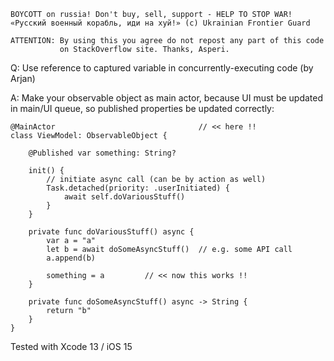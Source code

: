 ```
BOYCOTT on russia! Don't buy, sell, support - HELP TO STOP WAR!
«Русский военный корабль, иди на хуй!» (c) Ukrainian Frontier Guard

ATTENTION: By using this you agree do not repost any part of this code
           on StackOverflow site. Thanks, Asperi.
```

Q: Use reference to captured variable in concurrently-executing code (by Arjan)

A: Make your observable object as main actor, because UI must be updated in main/UI queue, so 
published properties be updated correctly:

```
@MainActor                                // << here !!
class ViewModel: ObservableObject {

    @Published var something: String?

    init() {
        // initiate async call (can be by action as well)
        Task.detached(priority: .userInitiated) {
            await self.doVariousStuff()
        }
    }

    private func doVariousStuff() async {
        var a = "a"
        let b = await doSomeAsyncStuff()  // e.g. some API call
        a.append(b)

        something = a         // << now this works !!
    }

    private func doSomeAsyncStuff() async -> String {
        return "b"
    }
}
```

Tested with Xcode 13 / iOS 15
